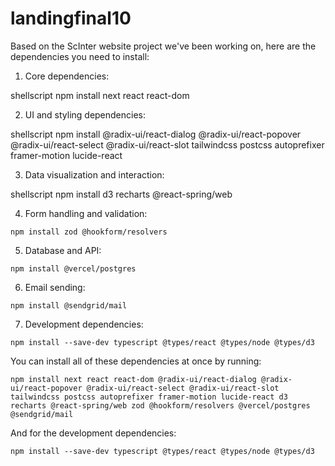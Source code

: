 # landingfinal10
Based on the ScInter website project we've been working on, here are the dependencies you need to install:

1. Core dependencies:


shellscript
npm install next react react-dom


2. UI and styling dependencies:


shellscript
npm install @radix-ui/react-dialog @radix-ui/react-popover @radix-ui/react-select @radix-ui/react-slot tailwindcss postcss autoprefixer framer-motion lucide-react


3. Data visualization and interaction:


shellscript
npm install d3 recharts @react-spring/web


4. Form handling and validation:


```shellscript
npm install zod @hookform/resolvers
```

5. Database and API:


```shellscript
npm install @vercel/postgres
```

6. Email sending:


```shellscript
npm install @sendgrid/mail
```

7. Development dependencies:


```shellscript
npm install --save-dev typescript @types/react @types/node @types/d3
```

You can install all of these dependencies at once by running:

```shellscript
npm install next react react-dom @radix-ui/react-dialog @radix-ui/react-popover @radix-ui/react-select @radix-ui/react-slot tailwindcss postcss autoprefixer framer-motion lucide-react d3 recharts @react-spring/web zod @hookform/resolvers @vercel/postgres @sendgrid/mail
```

And for the development dependencies:

```shellscript
npm install --save-dev typescript @types/react @types/node @types/d3
```
